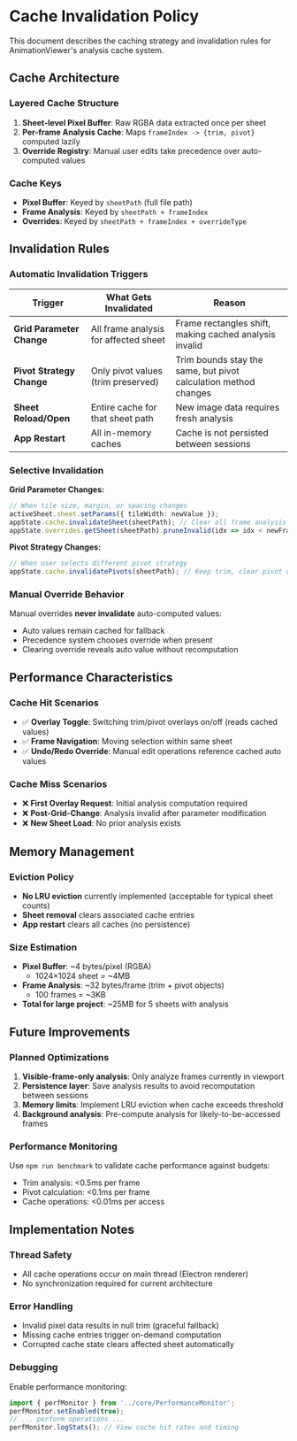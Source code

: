 # Cache Invalidation Policy

This document describes the caching strategy and invalidation rules for AnimationViewer's analysis cache system.

## Cache Architecture

### Layered Cache Structure
1. **Sheet-level Pixel Buffer**: Raw RGBA data extracted once per sheet
2. **Per-frame Analysis Cache**: Maps `frameIndex -> {trim, pivot}` computed lazily
3. **Override Registry**: Manual user edits take precedence over auto-computed values

### Cache Keys
- **Pixel Buffer**: Keyed by `sheetPath` (full file path)
- **Frame Analysis**: Keyed by `sheetPath + frameIndex`
- **Overrides**: Keyed by `sheetPath + frameIndex + overrideType`

## Invalidation Rules

### Automatic Invalidation Triggers

| Trigger | What Gets Invalidated | Reason |
|---------|----------------------|---------|
| **Grid Parameter Change** | All frame analysis for affected sheet | Frame rectangles shift, making cached analysis invalid |
| **Pivot Strategy Change** | Only pivot values (trim preserved) | Trim bounds stay the same, but pivot calculation method changes |
| **Sheet Reload/Open** | Entire cache for that sheet path | New image data requires fresh analysis |
| **App Restart** | All in-memory caches | Cache is not persisted between sessions |

### Selective Invalidation

**Grid Parameter Changes:**
```typescript
// When tile size, margin, or spacing changes
activeSheet.sheet.setParams({ tileWidth: newValue });
appState.cache.invalidateSheet(sheetPath); // Clear all frame analysis
appState.overrides.getSheet(sheetPath).pruneInvalid(idx => idx < newFrameCount);
```

**Pivot Strategy Changes:**
```typescript
// When user selects different pivot strategy
appState.cache.invalidatePivots(sheetPath); // Keep trim, clear pivot only
```

### Manual Override Behavior

Manual overrides **never invalidate** auto-computed values:
- Auto values remain cached for fallback
- Precedence system chooses override when present
- Clearing override reveals auto value without recomputation

## Performance Characteristics

### Cache Hit Scenarios
- ✅ **Overlay Toggle**: Switching trim/pivot overlays on/off (reads cached values)
- ✅ **Frame Navigation**: Moving selection within same sheet
- ✅ **Undo/Redo Override**: Manual edit operations reference cached auto values

### Cache Miss Scenarios  
- ❌ **First Overlay Request**: Initial analysis computation required
- ❌ **Post-Grid-Change**: Analysis invalid after parameter modification
- ❌ **New Sheet Load**: No prior analysis exists

## Memory Management

### Eviction Policy
- **No LRU eviction** currently implemented (acceptable for typical sheet counts)
- **Sheet removal** clears associated cache entries
- **App restart** clears all caches (no persistence)

### Size Estimation
- **Pixel Buffer**: ~4 bytes/pixel (RGBA)
  - 1024×1024 sheet = ~4MB
- **Frame Analysis**: ~32 bytes/frame (trim + pivot objects)
  - 100 frames = ~3KB
- **Total for large project**: ~25MB for 5 sheets with analysis

## Future Improvements

### Planned Optimizations
1. **Visible-frame-only analysis**: Only analyze frames currently in viewport
2. **Persistence layer**: Save analysis results to avoid recomputation between sessions
3. **Memory limits**: Implement LRU eviction when cache exceeds threshold
4. **Background analysis**: Pre-compute analysis for likely-to-be-accessed frames

### Performance Monitoring
Use `npm run benchmark` to validate cache performance against budgets:
- Trim analysis: <0.5ms per frame
- Pivot calculation: <0.1ms per frame  
- Cache operations: <0.01ms per access

## Implementation Notes

### Thread Safety
- All cache operations occur on main thread (Electron renderer)
- No synchronization required for current architecture

### Error Handling
- Invalid pixel data results in null trim (graceful fallback)
- Missing cache entries trigger on-demand computation
- Corrupted cache state clears affected sheet automatically

### Debugging
Enable performance monitoring:
```typescript
import { perfMonitor } from '../core/PerformanceMonitor';
perfMonitor.setEnabled(true);
// ... perform operations ...
perfMonitor.logStats(); // View cache hit rates and timing
```